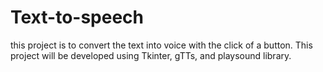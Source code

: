 # Text-to-speech
this project is to convert the text into voice with the click of a button. This project will be developed using Tkinter, gTTs, and playsound library.
